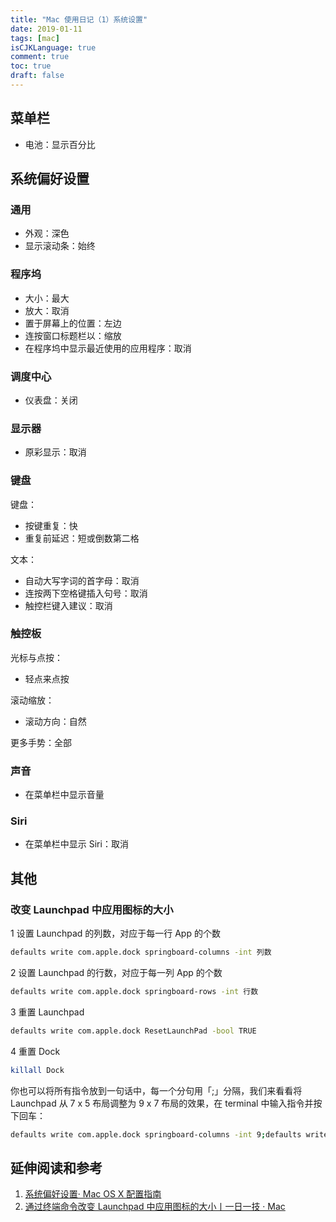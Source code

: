 ```yaml
---
title: "Mac 使用日记（1）系统设置"
date: 2019-01-11
tags: [mac]
isCJKLanguage: true
comment: true
toc: true
draft: false
---
```


## 菜单栏

- 电池：显示百分比

## 系统偏好设置

### 通用

- 外观：深色
- 显示滚动条：始终

### 程序坞

- 大小：最大
- 放大：取消
- 置于屏幕上的位置：左边
- 连按窗口标题栏以：缩放
- 在程序坞中显示最近使用的应用程序：取消

### 调度中心

- 仪表盘：关闭

### 显示器

- 原彩显示：取消

### 键盘

键盘：

- 按键重复：快
- 重复前延迟：短或倒数第二格

文本：

- 自动大写字词的首字母：取消
- 连按两下空格键插入句号：取消
- 触控栏键入建议：取消

### 触控板

光标与点按：

- 轻点来点按

滚动缩放：

- 滚动方向：自然

更多手势：全部

### 声音

- 在菜单栏中显示音量

### Siri

- 在菜单栏中显示 Siri：取消

## 其他

### 改变 Launchpad 中应用图标的大小

1 设置 Launchpad 的列数，对应于每一行 App 的个数

```bash
defaults write com.apple.dock springboard-columns -int 列数
```

2 设置 Launchpad 的行数，对应于每一列 App 的个数

```bash
defaults write com.apple.dock springboard-rows -int 行数
```

3 重置 Launchpad

```bash
defaults write com.apple.dock ResetLaunchPad -bool TRUE
```

4 重置 Dock

```bash
killall Dock
```

你也可以将所有指令放到一句话中，每一个分句用「;」分隔，我们来看看将 Launchpad 从 7 x 5 布局调整为 9 x 7 布局的效果，在 terminal 中输入指令并按下回车：

```bash
defaults write com.apple.dock springboard-columns -int 9;defaults write com.apple.dock springboard-rows -int 7;defaults write com.apple.dock ResetLaunchPad -bool TRUE;killall Dock
```

## 延伸阅读和参考

1. [系统偏好设置· Mac OS X 配置指南](https://wild-flame.github.io/guides/docs/mac-os-x-setup-guide/preference_and_settings/readme)
1. [通过终端命令改变 Launchpad 中应用图标的大小丨一日一技 · Mac](https://sspai.com/post/33299)
